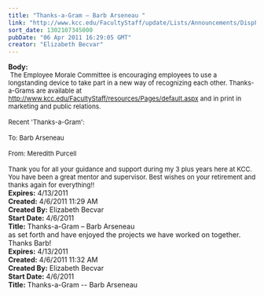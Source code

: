 ```yaml
---
title: "Thanks-a-Gram – Barb Arseneau "
link: "http://www.kcc.edu/FacultyStaff/update/Lists/Announcements/DispForm.aspx?ID=206"
sort_date: 1302107345000
pubDate: "06 Apr 2011 16:29:05 GMT"
creator: "Elizabeth Becvar"
---
```


<div><b>Body:</b> <div class=ExternalClass474EC53B957041989347E560910BA9E9><div><font size=2> The Employee Morale Committee is encouraging employees to use a longstanding device to take part in a new way of recognizing each other. Thanks-a-Grams are available at </font><a href="/FacultyStaff/resources/Pages/default.aspx"><font size=2>http://www.kcc.edu/FacultyStaff/resources/Pages/default.aspx</font></a><font size=2> and in print in marketing and public relations. </font></div><font size=2>
<div><br>Recent 'Thanks-a-Gram':</div>
<div><br>To: Barb Arseneau</div>
<div><br>From: Meredith Purcell</div>
<div><br>Thank you for all your guidance and support during my 3 plus years here at KCC. You have been a great mentor and supervisor. Best wishes on your retirement and thanks again for everything!!<br></div></font></div></div>
<div><b>Expires:</b> 4/13/2011</div>
<div><b>Created:</b> 4/6/2011 11:29 AM</div>
<div><b>Created By:</b> Elizabeth Becvar</div>
<div><b>Start Date:</b> 4/6/2011</div>
<div><b>Title:</b> Thanks-a-Gram – Barb Arseneau </div>
as set forth and have enjoyed the projects we have worked on together. Thanks Barb!<br></div></font></div></div>
<div><b>Expires:</b> 4/13/2011</div>
<div><b>Created:</b> 4/6/2011 11:32 AM</div>
<div><b>Created By:</b> Elizabeth Becvar</div>
<div><b>Start Date:</b> 4/6/2011</div>
<div><b>Title:</b> Thanks-a-Gram  --  Barb Arseneau</div>
